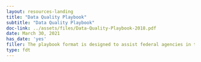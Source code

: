 ```yaml
---
layout: resources-landing
title: "Data Quality Playbook"
subtitle: "Data Quality Playbook"
doc-link: ../assets/files/Data-Quality-Playbook-2018.pdf
date: March 30, 2021
has_date: 'yes'
filler: The playbook format is designed to assist federal agencies in the development of Data Quality Plans in support of the DATA Act implementation.
type: fdt
---
```

